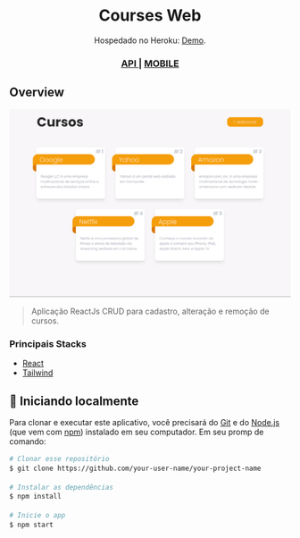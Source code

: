 <h1 align="center">Courses Web</h1>

<div align="center">
   Hospedado no Heroku: <a href="https://courses-crud-web.herokuapp.com/" target="_blank">Demo</a>.
</div>

<div align="center">
  <h3>
    <a href="https://github.com/iDallek/courses-crud-api">
      API
    </a>
    <span> | </span>
    <a href="https://github.com/iDallek/courses-mobile">
      MOBILE
    </a>
  </h3>
</div>

## Overview

![screenshot](public/CoursesWeb-Overview.png)

> Aplicação ReactJs CRUD para cadastro, alteração e remoção de cursos.

### Principais Stacks

- [React](https://reactjs.org/)
- [Tailwind](https://tailwindcss.com/)

## 🚀 Iniciando localmente

<!-- Example: -->

Para clonar e executar este aplicativo, você precisará do [Git](https://git-scm.com) e do [Node.js](https://nodejs.org/en/download/) (que vem com [ npm](http://npmjs.com)) instalado em seu computador. Em seu promp de comando:

```bash
# Clonar esse repositório
$ git clone https://github.com/your-user-name/your-project-name

# Instalar as dependências
$ npm install

# Inicie o app
$ npm start
```
